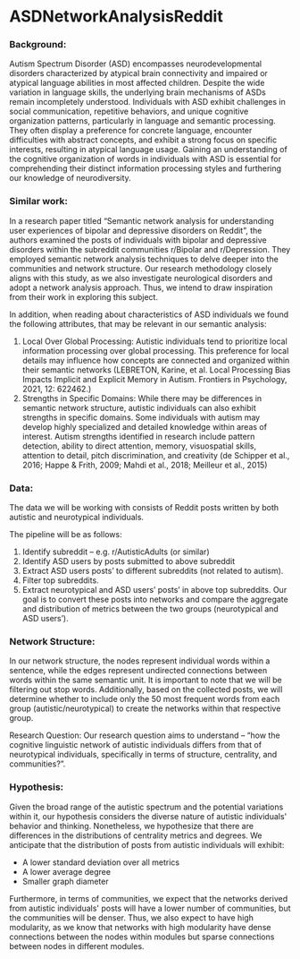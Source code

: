 # ASDNetworkAnalysisReddit

### Background:

Autism Spectrum Disorder (ASD) encompasses neurodevelopmental disorders characterized by atypical brain connectivity and impaired or atypical language abilities in most affected children. Despite the wide variation in language skills, the underlying brain mechanisms of ASDs remain incompletely understood. Individuals with ASD exhibit challenges in social communication, repetitive behaviors, and unique cognitive organization patterns, particularly in language and semantic processing. They often display a preference for concrete language, encounter difficulties with abstract concepts, and exhibit a strong focus on specific interests, resulting in atypical language usage. Gaining an understanding of the cognitive organization of words in individuals with ASD is essential for comprehending their distinct information processing styles and furthering our knowledge of neurodiversity. 

### Similar work:
In a research paper titled “Semantic network analysis for understanding user experiences of bipolar and depressive disorders on Reddit”, the authors examined the posts of individuals with bipolar and depressive disorders within the subreddit communities r/Bipolar and r/Depression. They employed semantic network analysis techniques to delve deeper into the communities and network structure. Our research methodology closely aligns with this study, as we also investigate neurological disorders and adopt a network analysis approach. Thus, we intend to draw inspiration from their work in exploring this subject.

In addition, when reading about characteristics of ASD individuals we found the following attributes, that may be relevant in our semantic analysis:

1.	Local Over Global Processing: Autistic individuals tend to prioritize local information processing over global processing. This preference for local details may influence how concepts are connected and organized within their semantic networks (LEBRETON, Karine, et al. Local Processing Bias Impacts Implicit and Explicit Memory in Autism. Frontiers in Psychology, 2021, 12: 622462.‏)
2.	Strengths in Specific Domains: While there may be differences in semantic network structure, autistic individuals can also exhibit strengths in specific domains. Some individuals with autism may develop highly specialized and detailed knowledge within areas of interest. Autism strengths identified in research include pattern detection, ability to direct attention, memory, visuospatial skills, attention to detail, pitch discrimination, and creativity (de Schipper et al., 2016; Happe & Frith, 2009; Mahdi et al., 2018; Meilleur et al., 2015)

### Data:
The data we will be working with consists of Reddit posts written by both autistic and neurotypical individuals. 

The pipeline will be as follows:

1.	Identify subreddit – e.g. r/AutisticAdults (or similar)
2.	Identify ASD users by posts submitted to above subreddit  
3.	Extract ASD users posts’ to different subreddits (not related to autism).
4.	Filter top subreddits.
5.	Extract neurotypical and ASD users’ posts’ in above top subreddits.
Our goal is to convert these posts into networks and compare the aggregate and distribution of metrics between the two groups (neurotypical and ASD users’).

### Network Structure:
In our network structure, the nodes represent individual words within a sentence, while the edges represent undirected connections between words within the same semantic unit. It is important to note that we will be filtering out stop words. Additionally, based on the collected posts, we will determine whether to include only the 50 most frequent words from each group (autistic/neurotypical) to create the networks within that respective group.

Research Question:
Our research question aims to understand – “how the cognitive linguistic network of autistic individuals differs from that of neurotypical individuals, specifically in terms of structure, centrality, and communities?”.

### Hypothesis:
Given the broad range of the autistic spectrum and the potential variations within it, our hypothesis considers the diverse nature of autistic individuals' behavior and thinking. Nonetheless, we hypothesize that there are differences in the distributions of centrality metrics and degrees. 
We anticipate that the distribution of posts from autistic individuals will exhibit:
-	A lower standard deviation over all metrics 
-	A lower average degree
-	Smaller graph diameter 

Furthermore, in terms of communities, we expect that the networks derived from autistic individuals' posts will have a lower number of communities, but the communities will be denser. Thus, we also expect to have high modularity, as we know that networks with high modularity have dense connections between the nodes within modules but sparse connections between nodes in different modules.
